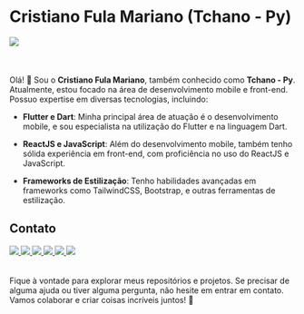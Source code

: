 # Cristiano Fula Mariano (Tchano - Py)
<div> 
    <img src="https://github-readme-stats.vercel.app/api?username=Tchano-Py&show_icons=true&bg_color=00000000"/> 
</div>
<br/><br/><br/>
Olá! 👋 Sou o <strong>Cristiano Fula Mariano</strong>, também conhecido como <strong>Tchano - Py</strong>. Atualmente, estou focado na área de desenvolvimento mobile e front-end. Possuo expertise em diversas tecnologias, incluindo:

- **Flutter e Dart**: Minha principal área de atuação é o desenvolvimento mobile, e sou especialista na utilização do Flutter e na linguagem Dart.

- **ReactJS e JavaScript**: Além do desenvolvimento mobile, também tenho sólida experiência em front-end, com proficiência no uso do ReactJS e JavaScript.

- **Frameworks de Estilização**: Tenho habilidades avançadas em frameworks como TailwindCSS, Bootstrap, e outras ferramentas de estilização.

## Contato

<div>
    <a href="https://encurtador.com.br/uTUY9" target="_blank">
      <img src="https://img.shields.io/badge/Facebook-1877F2?style=for-the-badge&logo=facebook&logoColor=white"/>
    </a>
    <a href="https://encurtador.com.br/fhjGJ" target="_blank">
      <img src="https://img.shields.io/badge/Instagram-E4405F?style=for-the-badge&logo=instagram&logoColor=white"/>
    </a>
    <a href="https://www.linkedin.com/in/cristiano-mariano-96387a207/" target="_blank">
      <img src="https://img.shields.io/badge/LinkedIn-0077B5?style=for-the-badge&logo=linkedin&logoColor=white"/>
    </a>
    <a href="https://encurtador.com.br/Q2347" target="_blank">
      <img src="https://img.shields.io/badge/TikTok-000000?style=for-the-badge&logo=tiktok&logoColor=white"/>
    </a>
    <a href="https://encurtador.com.br/duOQ2" target="_blank">
      <img src="https://img.shields.io/badge/YouTube-FF0000?style=for-the-badge&logo=youtube&logoColor=white"/>
    </a> 
  <a href="mailto:tchanopy@gmail.com" target="_blank">
      <img src="https://img.shields.io/badge/Gmail-D14836?style=for-the-badge&logo=gmail&logoColor=white"/>
    </a> 
  </div>
<br/><br/>
Fique à vontade para explorar meus repositórios e projetos. Se precisar de alguma ajuda ou tiver alguma pergunta, não hesite em entrar em contato. Vamos colaborar e criar coisas incríveis juntos! 🚀

